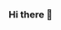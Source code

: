 ### Hi there 👋

<!--
**KumarUtsav1025/KumarUtsav1025** is a ✨ _special_ ✨ repository because its `README.md` (this file) appears on your GitHub profile.

Here are some ideas to get you started:

- 🔭 I’m currently working on App Development using Flutter
- 🌱 I’m currently learning DSA in C++
- 💬 Ask me about Coding and Development
- 📫 How to reach me: Insta id: kumar_utsav_ 
- 😄 Pronouns: He/Him
-->
